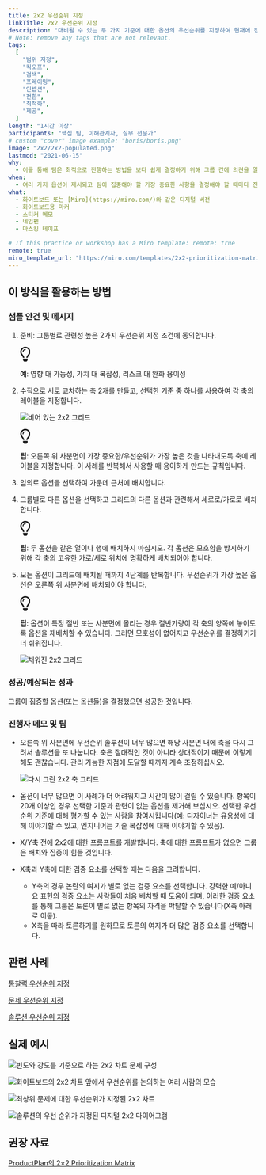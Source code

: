 ```yaml
---
title: 2x2 우선순위 지정
linkTitle: 2x2 우선순위 지정
description: "대비될 수 있는 두 가지 기준에 대한 옵션의 우선순위를 지정하여 현재에 집중하는 데 가장 중요한 옵션을 찾습니다."
# Note: remove any tags that are not relevant.
tags:
  [
    "범위 지정",
    "킥오프",
    "검색",
    "프레이밍",
    "인셉션",
    "전환",
    "최적화",
    "제공",
  ]
length: "1시간 이상"
participants: "핵심 팀, 이해관계자, 실무 전문가"
# custom "cover" image example: "boris/boris.png"
image: "2x2/2x2-populated.png"
lastmod: "2021-06-15"
why:
  - 이를 통해 팀은 최적으로 진행하는 방법을 보다 쉽게 결정하기 위해 그룹 간에 의견을 일치하고 공동의 이해를 증진함으로써 이점을 누릴 수 있습니다.
when:
  - 여러 가지 옵션이 제시되고 팀이 집중해야 할 가장 중요한 사항을 결정해야 할 때마다 진행 방법에 관해 대비되는 옵션이 있습니다.
what:
  - 화이트보드 또는 [Miro](https://miro.com/)와 같은 디지털 버전
  - 화이트보드용 마커
  - 스티커 메모
  - 네임펜
  - 마스킹 테이프

# If this practice or workshop has a Miro template: remote: true
remote: true
miro_template_url: "https://miro.com/templates/2x2-prioritization-matrix/"
---
```


 <h2 id="how-to-use-this-method">이 방식을 활용하는
 방법</h2>

 <div class="bg-gray-dark p-lg-5 p-3 mb-4"><div
 class="col-lg-9"><h3
 id="sample-agenda--prompts">샘플 안건 및 메시지</h3>

 <ol>

 <li>

 <p>준비: 그룹별로 관련성 높은 2가지 우선순위 지정 조건에 동의합니다.</p>

 <div class="callout td-box--gray-darkest p-3 my-5
 border-bottom border-right border-left border-top row"><div
 class="col-1 row align-items-center
 justify-content-center"><svg height="30"
 aria-hidden="true" focusable="false"
 data-prefix="far" data-icon="lightbulb"
 role="img" xmlns="http://www.w3.org/2000/svg"
 viewBox="0 0 352 512" class="svg-inline--fa
 fa-lightbulb"><path fill="currentColor"
 d="M176 80c-52.94 0-96 43.06-96 96 0 8.84 7.16 16 16 16s16-7.16
 16-16c0-35.3 28.72-64 64-64 8.84 0 16-7.16 16-16s-7.16-16-16-16zM96.06
 459.17c0 3.15.93 6.22 2.68 8.84l24.51 36.84c2.97 4.46 7.97 7.14 13.32
 7.14h78.85c5.36 0 10.36-2.68 13.32-7.14l24.51-36.84c1.74-2.62 2.67-5.7
 2.68-8.84l.05-43.18H96.02l.04 43.18zM176 0C73.72 0 0 82.97 0 176c0
 44.37 16.45 84.85 43.56 115.78 16.64 18.99 42.74 58.8 52.42
 92.16v.06h48v-.12c-.01-4.77-.72-9.51-2.15-14.07-5.59-17.81-22.82-64.77-62.17-109.67-20.54-23.43-31.52-53.15-31.61-84.14-.2-73.64
 59.67-128 127.95-128 70.58 0 128 57.42 128 128 0 30.97-11.24
 60.85-31.65 84.14-39.11 44.61-56.42 91.47-62.1 109.46a47.507 47.507 0
 0 0-2.22 14.3v.1h48v-.05c9.68-33.37 35.78-73.18 52.42-92.16C335.55
 260.85 352 220.37 352 176 352 78.8 273.2 0 176 0z"
 class=""></path></svg></div><div
 class="col-11"><p><strong>예</strong>:
 영향 대 가능성, 가치 대 복잡성, 리스크 대 완화 용이성</p></div></div>

 </li>

 <li>

 <p>수직으로 서로 교차하는 축 2개를 만들고, 선택한 기준 중 하나를 사용하여 각 축의 레이블을
 지정합니다.</p>

 <p><img
 src="/practices/2x2/images/2x2-empty.png"
 alt="비어 있는 2x2 그리드"  /></p>

 <div class="callout td-box--gray-darkest p-3 my-5
 border-bottom border-right border-left border-top row"><div
 class="col-1 row align-items-center
 justify-content-center"><svg height="30"
 aria-hidden="true" focusable="false"
 data-prefix="far" data-icon="lightbulb"
 role="img" xmlns="http://www.w3.org/2000/svg"
 viewBox="0 0 352 512" class="svg-inline--fa
 fa-lightbulb"><path fill="currentColor"
 d="M176 80c-52.94 0-96 43.06-96 96 0 8.84 7.16 16 16 16s16-7.16
 16-16c0-35.3 28.72-64 64-64 8.84 0 16-7.16 16-16s-7.16-16-16-16zM96.06
 459.17c0 3.15.93 6.22 2.68 8.84l24.51 36.84c2.97 4.46 7.97 7.14 13.32
 7.14h78.85c5.36 0 10.36-2.68 13.32-7.14l24.51-36.84c1.74-2.62 2.67-5.7
 2.68-8.84l.05-43.18H96.02l.04 43.18zM176 0C73.72 0 0 82.97 0 176c0
 44.37 16.45 84.85 43.56 115.78 16.64 18.99 42.74 58.8 52.42
 92.16v.06h48v-.12c-.01-4.77-.72-9.51-2.15-14.07-5.59-17.81-22.82-64.77-62.17-109.67-20.54-23.43-31.52-53.15-31.61-84.14-.2-73.64
 59.67-128 127.95-128 70.58 0 128 57.42 128 128 0 30.97-11.24
 60.85-31.65 84.14-39.11 44.61-56.42 91.47-62.1 109.46a47.507 47.507 0
 0 0-2.22 14.3v.1h48v-.05c9.68-33.37 35.78-73.18 52.42-92.16C335.55
 260.85 352 220.37 352 176 352 78.8 273.2 0 176 0z"
 class=""></path></svg></div><div
 class="col-11"><p><strong>팁</strong>:
 오른쪽 위 사분면이 가장 중요한/우선순위가 가장 높은 것을 나타내도록 축에 레이블을 지정합니다. 이 사례를 반복해서 사용할 때
 용이하게 만드는 규칙입니다.</p></div></div>

 </li>

 <li>

 <p>임의로 옵션을 선택하여 가운데 근처에 배치합니다.</p>

 </li>

 <li>

 <p>그룹별로 다른 옵션을 선택하고 그리드의 다른 옵션과 관련해서 세로로/가로로 배치합니다.</p>

 <div class="callout td-box--gray-darkest p-3 my-5
 border-bottom border-right border-left border-top row"><div
 class="col-1 row align-items-center
 justify-content-center"><svg height="30"
 aria-hidden="true" focusable="false"
 data-prefix="far" data-icon="lightbulb"
 role="img" xmlns="http://www.w3.org/2000/svg"
 viewBox="0 0 352 512" class="svg-inline--fa
 fa-lightbulb"><path fill="currentColor"
 d="M176 80c-52.94 0-96 43.06-96 96 0 8.84 7.16 16 16 16s16-7.16
 16-16c0-35.3 28.72-64 64-64 8.84 0 16-7.16 16-16s-7.16-16-16-16zM96.06
 459.17c0 3.15.93 6.22 2.68 8.84l24.51 36.84c2.97 4.46 7.97 7.14 13.32
 7.14h78.85c5.36 0 10.36-2.68 13.32-7.14l24.51-36.84c1.74-2.62 2.67-5.7
 2.68-8.84l.05-43.18H96.02l.04 43.18zM176 0C73.72 0 0 82.97 0 176c0
 44.37 16.45 84.85 43.56 115.78 16.64 18.99 42.74 58.8 52.42
 92.16v.06h48v-.12c-.01-4.77-.72-9.51-2.15-14.07-5.59-17.81-22.82-64.77-62.17-109.67-20.54-23.43-31.52-53.15-31.61-84.14-.2-73.64
 59.67-128 127.95-128 70.58 0 128 57.42 128 128 0 30.97-11.24
 60.85-31.65 84.14-39.11 44.61-56.42 91.47-62.1 109.46a47.507 47.507 0
 0 0-2.22 14.3v.1h48v-.05c9.68-33.37 35.78-73.18 52.42-92.16C335.55
 260.85 352 220.37 352 176 352 78.8 273.2 0 176 0z"
 class=""></path></svg></div><div
 class="col-11"><p><strong>팁</strong>: 두
 옵션을 같은 열이나 행에 배치하지 마십시오. 각 옵션은 모호함을 방지하기 위해 각 축의 고유한 가로/세로 위치에 명확하게
 배치되어야 합니다.</p></div></div>

 </li>

 <li>

 <p>모든 옵션이 그리드에 배치될 때까지 4단계를 반복합니다. 우선순위가 가장 높은 옵션은 오른쪽 위 사분면에
 배치되어야 합니다.</p>

 <div class="callout td-box--gray-darkest p-3 my-5
 border-bottom border-right border-left border-top row"><div
 class="col-1 row align-items-center
 justify-content-center"><svg height="30"
 aria-hidden="true" focusable="false"
 data-prefix="far" data-icon="lightbulb"
 role="img" xmlns="http://www.w3.org/2000/svg"
 viewBox="0 0 352 512" class="svg-inline--fa
 fa-lightbulb"><path fill="currentColor"
 d="M176 80c-52.94 0-96 43.06-96 96 0 8.84 7.16 16 16 16s16-7.16
 16-16c0-35.3 28.72-64 64-64 8.84 0 16-7.16 16-16s-7.16-16-16-16zM96.06
 459.17c0 3.15.93 6.22 2.68 8.84l24.51 36.84c2.97 4.46 7.97 7.14 13.32
 7.14h78.85c5.36 0 10.36-2.68 13.32-7.14l24.51-36.84c1.74-2.62 2.67-5.7
 2.68-8.84l.05-43.18H96.02l.04 43.18zM176 0C73.72 0 0 82.97 0 176c0
 44.37 16.45 84.85 43.56 115.78 16.64 18.99 42.74 58.8 52.42
 92.16v.06h48v-.12c-.01-4.77-.72-9.51-2.15-14.07-5.59-17.81-22.82-64.77-62.17-109.67-20.54-23.43-31.52-53.15-31.61-84.14-.2-73.64
 59.67-128 127.95-128 70.58 0 128 57.42 128 128 0 30.97-11.24
 60.85-31.65 84.14-39.11 44.61-56.42 91.47-62.1 109.46a47.507 47.507 0
 0 0-2.22 14.3v.1h48v-.05c9.68-33.37 35.78-73.18 52.42-92.16C335.55
 260.85 352 220.37 352 176 352 78.8 273.2 0 176 0z"
 class=""></path></svg></div><div
 class="col-11"><p><strong>팁</strong>:
 옵션이 특정 절반 또는 사분면에 몰리는 경우 절반가량이 각 축의 양쪽에 놓이도록 옵션을 재배치할 수 있습니다. 그러면 모호성이
 없어지고 우선순위를 결정하기가 더 쉬워집니다.</p></div></div>

 <p><img
 src="/practices/2x2/images/2x2-populated.png"
 alt="채워진 2x2 그리드"  /></p>

 </li>

 </ol>

 </div></div>

 <div class="bg-gray-dark p-lg-5 p-3 mb-4"><div
 class="col-lg-9"><h3
 id="successexpected-outcomes">성공/예상되는 성과</h3>

 <p>그룹이 집중할 옵션(또는 옵션들)을 결정했으면 성공한 것입니다.</div></div>

 <div class="bg-gray-dark p-lg-5 p-3 mb-4"><div
 class="col-lg-9"><h3
 id="facilitator-notes--tips">진행자 메모 및 팁</h3>

 <ul>

 <li>

 <p>오른쪽 위 사분면에 우선순위 솔루션이 너무 많으면 해당 사분면 내에 축을 다시 그려서 솔루션을 또 나눕니다.
 축은 절대적인 것이 아니라 상대적이기 때문에 이렇게 해도 괜찮습니다. 관리 가능한 지점에 도달할 때까지 계속
 조정하십시오.</p>

 <p><img
 src="/practices/2x2/images/2x2-regrid.png"
 alt="다시 그린 2x2 축 그리드"  /></p>

 </li>

 <li>

 <p>옵션이 너무 많으면 이 사례가 더 어려워지고 시간이 많이 걸릴 수 있습니다. 항목이 20개 이상인 경우 선택한
 기준과 관련이 없는 옵션을 제거해 보십시오. 선택한 우선순위 기준에 대해 평가할 수 있는 사람을 참여시킵니다(예: 디자이너는
 유용성에 대해 이야기할 수 있고, 엔지니어는 기술 복잡성에 대해 이야기할 수 있음).</p>

 </li>

 <li>

 <p>X/Y축 전에 2x2에 대한 프롬프트를 개발합니다. 축에 대한 프롬프트가 없으면 그룹은 배치와 집중이 힘들
 것입니다.</p>

 </li>

 <li>

 <p>X축과 Y축에 대한 검증 요소를 선택할 때는 다음을 고려합니다.</p>

 <ul>

 <li>Y축의 경우 논란의 여지가 별로 없는 검증 요소를 선택합니다. 강력한 예/아니요 표현의 검증 요소는 사람들이
 처음 배치할 때 도움이 되며, 이러한 검증 요소를 통해 그룹은 토론이 별로 없는 항목의 자격을 박탈할 수 있습니다(X축 아래로
 이동).</li>

 <li>X축을 따라 토론하기를 원하므로 토론의 여지가 더 많은 검증 요소를 선택합니다.</li>

 </ul>

 </li>

 </ul>

 </div></div>

 <div class="bg-gray-dark p-lg-5 p-3 mb-4"><div
 class="col-lg-9"><h2
 id="related-practices">관련 사례</h2>

 <p><a
 href="/practices/insight-prioritization">통찰력
 우선순위 지정</a></p>

 <p><a
 href="/practices/problem-prioritization">문제
 우선순위 지정</a></p>

 <p><a
 href="/practices/solution-prioritization">솔루션
 우선순위 지정</a></p>

 </div></div>

 <div class="bg-gray-dark p-lg-5 p-3 mb-4"><div
 class="col-lg-9"><h2
 id="real-world-examples">실제 예시</h2>

 <p><img
 src="/practices/problem-prioritization/images/example-2.jpg"
 alt="빈도와 강도를 기준으로 하는 2x2 차트 문제 구성"  /></p>

 <p><img
 src="/practices/problem-prioritization/images/example-3.jpg"
 alt="화이트보드의 2x2 차트 앞에서 우선순위를 논의하는 여러 사람의 모습"
 /></p>

 <p><img
 src="/practices/problem-prioritization/images/example-5.jpg"
 alt="최상위 문제에 대한 우선순위가 지정된 2x2 차트"  /></p>

 <p><img
 src="/practices/solution-prioritization/images/example-6.jpg"
 alt="솔루션의 우선 순위가 지정된 디지털 2x2 다이어그램"  /></p>

 </div></div>

 <div class="bg-gray-dark p-lg-5 p-3 mb-4"><div
 class="col-lg-9"><h2
 id="recommended-reading">권장 자료</h2>

 <p><a
 href="https://www.productplan.com/glossary/2x2-prioritization-matrix/"
 target="_blank" rel="nofollow">ProductPlan의
 2&times;2 Prioritization Matrix</a></div></div>
